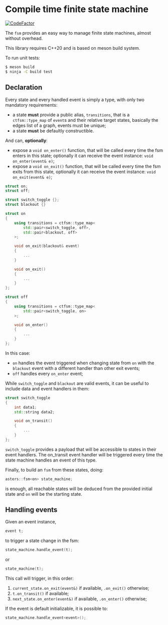 # Compile time finite state machine

[![CodeFactor](https://img.shields.io/codefactor/grade/github/cmargiotta/compile-time-fsm?style=for-the-badge)](https://www.codefactor.io/repository/github/cmargiotta/compile-time-fsm)

The `fsm` provides an easy way to manage finite state machines, almost without overhead.

This library requires C++20 and is based on meson build system.

To run unit tests:
```bash
$ meson build
$ ninja -C build test
```

## Declaration 

Every state and every handled event is simply a type, with only two mandatory requirements:
- a state **must** provide a public alias, `transitions`, that is a `ctfsm::type_map` of `event`s and their relative target states, basically the edges list of a graph, events must be unique;
- a state **must** be defaultly constructible.

And can, **optionally**: 
- expose a `void on_enter()` function, that will be called every time the fsm enters in this state; optionally it can receive the event instance: `void on_enter(event& e)`;
- expose a `void on_exit()` function, that will be called every time the fsm exits from this state, optionally it can receive the event instance: `void on_exit(event& e)`; 

```cpp
struct on;
struct off;

struct switch_toggle {};
struct blackout {}

struct on
{
	using transitions = ctfsm::type_map<
		std::pair<switch_toggle, off>,
		std::pair<blackout, off>
	>;

	void on_exit(blackout& event)
	{
		...
	}

	void on_exit() 
	{
		...
	}
};

struct off
{
	using transitions = ctfsm::type_map<
		std::pair<switch_toggle, on>
	>;

	void on_enter()
	{
		...
	}
};
```

In this case: 
- `on` handles the event triggered when changing state from `on` with the `blackout` event with a different handler than other exit events; 
- `off` handles every `on_enter` event;

While `switch_toggle` and `blackout` are valid events, it can be useful to include data and event handlers in them: 

```cpp
struct switch_toggle
{
	int data1; 
	std::string data2;

	void on_transit()
	{
		...
	}
};
```

`switch_toggle` provides a payload that will be accessible to states in their event handlers. The on_transit event handler will be triggered every time the state machine handles an event of this type.

Finally, to build an `fsm` from these states, doing: 

```cpp
asters::fsm<on> state_machine; 
```

is enough, all reachable states will be deduced from the provided initial state and `on` will be the starting state.

## Handling events

Given an event instance, 

```cpp
event t; 
```

to trigger a state change in the fsm: 

```cpp
state_machine.handle_event(t); 
```

or 

```cpp
state_machine(t); 
```

This call will trigger, in this order:

1. `current_state.on_exit(event&)` if available, `.on_exit()` otherwise;
2. `t.on_transit()` if available;
3. `next_state.on_enter(event&)` if available, `.on_enter()` otherwise;

If the event is default initializable, it is possible to: 

```cpp
state_machine.handle_event<event>(); 
```